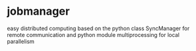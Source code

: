 jobmanager
==========

easy distributed computing based on the python class SyncManager for remote communication and python module multiprocessing for local parallelism 
